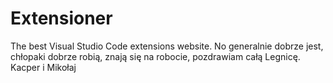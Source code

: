 # Extensioner
The best Visual Studio Code extensions website.
No generalnie dobrze jest, chłopaki dobrze robią, znają się na robocie, pozdrawiam całą Legnicę.
Kacper i Mikołaj
